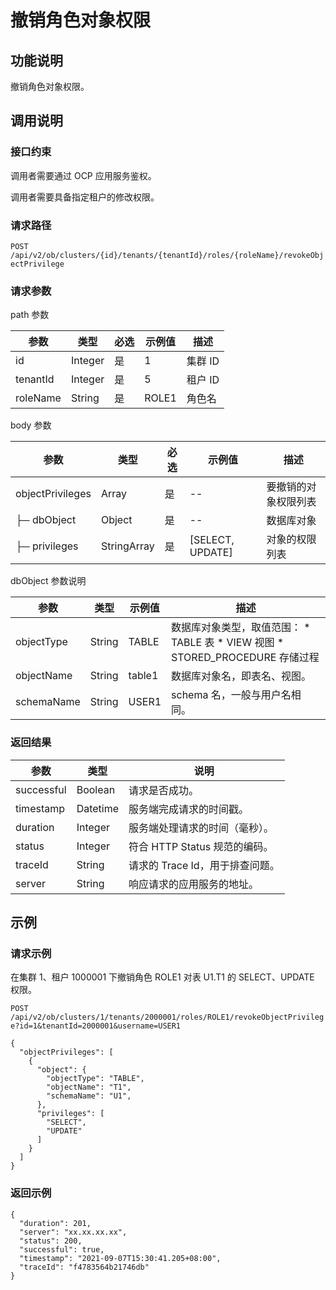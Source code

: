 撤销角色对象权限 
=============================



功能说明 
-------------------------

撤销角色对象权限。

调用说明 
-------------------------

### 接口约束 

调用者需要通过 OCP 应用服务鉴权。

调用者需要具备指定租户的修改权限。

### 请求路径 

`POST /api/v2/ob/clusters/{id}/tenants/{tenantId}/roles/{roleName}/revokeObjectPrivilege`

### 请求参数 

path 参数


|    参数    |   类型    | 必选 |  示例值  |  描述   |
|----------|---------|----|-------|-------|
| id       | Integer | 是  | 1     | 集群 ID |
| tenantId | Integer | 是  | 5     | 租户 ID |
| roleName | String  | 是  | ROLE1 | 角色名   |



body 参数


|        参数        |     类型      | 必选 |        示例值         |     描述     |
|------------------|-------------|----|--------------------|------------|
| objectPrivileges | Array       | 是  | --                 | 要撤销的对象权限列表 |
| ├─ dbObject      | Object      | 是  | --                 | 数据库对象      |
| ├─ privileges    | StringArray | 是  | \[SELECT, UPDATE\] | 对象的权限列表    |



dbObject 参数说明


|     参数     |   类型   |  示例值   |                                                                                                               描述                                                                                                                |
|------------|--------|--------|---------------------------------------------------------------------------------------------------------------------------------------------------------------------------------------------------------------------------------|
| objectType | String | TABLE  | 数据库对象类型，取值范围： * TABLE 表   * VIEW 视图    <!-- --> * STORED_PROCEDURE 存储过程    |
| objectName | String | table1 | 数据库对象名，即表名、视图。                                                                                                                                                                                                                  |
| schemaName | String | USER1  | schema 名，一般与用户名相同。                                                                                                                                                                                                              |



### 返回结果 



|     参数     |    类型    |          说明           |
|------------|----------|-----------------------|
| successful | Boolean  | 请求是否成功。               |
| timestamp  | Datetime | 服务端完成请求的时间戳。          |
| duration   | Integer  | 服务端处理请求的时间（毫秒）。       |
| status     | Integer  | 符合 HTTP Status 规范的编码。 |
| traceId    | String   | 请求的 Trace Id，用于排查问题。  |
| server     | String   | 响应请求的应用服务的地址。         |



示例 
-----------------------

### 请求示例 

在集群 1、租户 1000001 下撤销角色 ROLE1 对表 U1.T1 的 SELECT、UPDATE 权限。

`POST /api/v2/ob/clusters/1/tenants/2000001/roles/ROLE1/revokeObjectPrivilege?id=1&tenantId=2000001&username=USER1`

```unknow
{
  "objectPrivileges": [
    {
      "object": {
        "objectType": "TABLE",
        "objectName": "T1",
        "schemaName": "U1",
      },
      "privileges": [
        "SELECT",
        "UPDATE"
      ]
    }
  ]
}
```



### 返回示例 

```unknow
{
  "duration": 201,
  "server": "xx.xx.xx.xx",
  "status": 200,
  "successful": true,
  "timestamp": "2021-09-07T15:30:41.205+08:00",
  "traceId": "f4783564b21746db"
}
```


